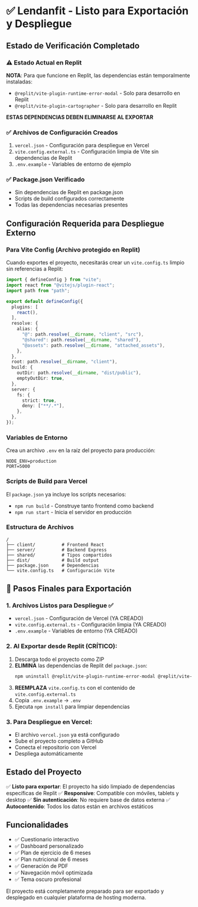 # ✅ Lendanfit - Listo para Exportación y Despliegue

## Estado de Verificación Completado

### ⚠️ Estado Actual en Replit
**NOTA**: Para que funcione en Replit, las dependencias están temporalmente instaladas:
- `@replit/vite-plugin-runtime-error-modal` - Solo para desarrollo en Replit
- `@replit/vite-plugin-cartographer` - Solo para desarrollo en Replit

**ESTAS DEPENDENCIAS DEBEN ELIMINARSE AL EXPORTAR**

### ✅ Archivos de Configuración Creados
1. `vercel.json` - Configuración para despliegue en Vercel
2. `vite.config.external.ts` - Configuración limpia de Vite sin dependencias de Replit
3. `.env.example` - Variables de entorno de ejemplo

### ✅ Package.json Verificado
- Sin dependencias de Replit en package.json
- Scripts de build configurados correctamente
- Todas las dependencias necesarias presentes

## Configuración Requerida para Despliegue Externo

### Para Vite Config (Archivo protegido en Replit)
Cuando exportes el proyecto, necesitarás crear un `vite.config.ts` limpio sin referencias a Replit:

```typescript
import { defineConfig } from "vite";
import react from "@vitejs/plugin-react";
import path from "path";

export default defineConfig({
  plugins: [
    react(),
  ],
  resolve: {
    alias: {
      "@": path.resolve(__dirname, "client", "src"),
      "@shared": path.resolve(__dirname, "shared"),
      "@assets": path.resolve(__dirname, "attached_assets"),
    },
  },
  root: path.resolve(__dirname, "client"),
  build: {
    outDir: path.resolve(__dirname, "dist/public"),
    emptyOutDir: true,
  },
  server: {
    fs: {
      strict: true,
      deny: ["**/.*"],
    },
  },
});
```

### Variables de Entorno
Crea un archivo `.env` en la raíz del proyecto para producción:

```
NODE_ENV=production
PORT=5000
```

### Scripts de Build para Vercel
El `package.json` ya incluye los scripts necesarios:
- `npm run build` - Construye tanto frontend como backend
- `npm run start` - Inicia el servidor en producción

### Estructura de Archivos
```
/
├── client/          # Frontend React
├── server/          # Backend Express
├── shared/          # Tipos compartidos
├── dist/            # Build output
├── package.json     # Dependencias
└── vite.config.ts   # Configuración Vite
```

## 🚀 Pasos Finales para Exportación

### 1. **Archivos Listos para Despliegue** ✅
- `vercel.json` - Configuración de Vercel (YA CREADO)
- `vite.config.external.ts` - Configuración limpia (YA CREADO)
- `.env.example` - Variables de entorno (YA CREADO)

### 2. **Al Exportar desde Replit** (CRÍTICO):
1. Descarga todo el proyecto como ZIP
2. **ELIMINA** las dependencias de Replit del `package.json`:
   ```bash
   npm uninstall @replit/vite-plugin-runtime-error-modal @replit/vite-plugin-cartographer
   ```
3. **REEMPLAZA** `vite.config.ts` con el contenido de `vite.config.external.ts`
4. Copia `.env.example` → `.env`
5. Ejecuta `npm install` para limpiar dependencias

### 3. **Para Despliegue en Vercel**:
- El archivo `vercel.json` ya está configurado
- Sube el proyecto completo a GitHub
- Conecta el repositorio con Vercel
- Despliega automáticamente

## Estado del Proyecto

✅ **Listo para exportar**: El proyecto ha sido limpiado de dependencias específicas de Replit
✅ **Responsive**: Compatible con móviles, tablets y desktop
✅ **Sin autenticación**: No requiere base de datos externa
✅ **Autocontenido**: Todos los datos están en archivos estáticos

## Funcionalidades

- ✅ Cuestionario interactivo
- ✅ Dashboard personalizado  
- ✅ Plan de ejercicio de 6 meses
- ✅ Plan nutricional de 6 meses
- ✅ Generación de PDF
- ✅ Navegación móvil optimizada
- ✅ Tema oscuro profesional

El proyecto está completamente preparado para ser exportado y desplegado en cualquier plataforma de hosting moderna.